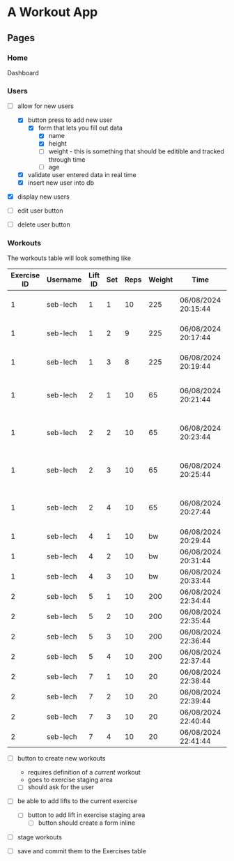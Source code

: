 # A Workout App

## Pages

### Home
Dashboard

### Users
- [ ] allow for new users
    - [x] button press to add new user
        - [x] form that lets you fill out data
            - [x] name
            - [x] height
            - [ ] weight - this is something that should be editible and tracked through time
            - [ ] age
    - [x] validate user entered data in real time
    - [x] insert new user into db
- [x] display new users
- [ ] edit user button
- [ ] delete user button


### Workouts
The workouts table will look something like

| Exercise ID | Username | Lift ID | Set | Reps | Weight | Time                | Lift Name                   |
|-------------|----------|---------|-----|------|--------|---------------------|-----------------------------|
|           1 | seb-lech |       1 |   1 |   10 |    225 | 06/08/2024 20:15:44 | Barbell Bench Press         |
|           1 | seb-lech |       1 |   2 |    9 |    225 | 06/08/2024 20:17:44 | Barbell Bench Press         |
|           1 | seb-lech |       1 |   3 |    8 |    225 | 06/08/2024 20:19:44 | Barbell Bench Press         |
|           1 | seb-lech |       2 |   1 |   10 |     65 | 06/08/2024 20:21:44 | Incline Dumbell Bench Press |
|           1 | seb-lech |       2 |   2 |   10 |     65 | 06/08/2024 20:23:44 | Incline Dumbell Bench Press |
|           1 | seb-lech |       2 |   3 |   10 |     65 | 06/08/2024 20:25:44 | Incline Dumbell Bench Press |
|           1 | seb-lech |       2 |   4 |   10 |     65 | 06/08/2024 20:27:44 | Incline Dumbell Bench Press |
|           1 | seb-lech |       4 |   1 |   10 | bw     | 06/08/2024 20:29:44 | Push Ups                    |
|           1 | seb-lech |       4 |   2 |   10 | bw     | 06/08/2024 20:31:44 | Push Ups                    |
|           1 | seb-lech |       4 |   3 |   10 | bw     | 06/08/2024 20:33:44 | Push Ups                    |
|           2 | seb-lech |       5 |   1 |   10 |    200 | 06/08/2024 22:34:44 | Squat                       |
|           2 | seb-lech |       5 |   2 |   10 |    200 | 06/08/2024 22:35:44 | Squat                       |
|           2 | seb-lech |       5 |   3 |   10 |    200 | 06/08/2024 22:36:44 | Squat                       |
|           2 | seb-lech |       5 |   4 |   10 |    200 | 06/08/2024 22:37:44 | Squat                       |
|           2 | seb-lech |       7 |   1 |   10 |     20 | 06/08/2024 22:38:44 | Splitsquat                  |
|           2 | seb-lech |       7 |   2 |   10 |     20 | 06/08/2024 22:39:44 | Splitsquat                  |
|           2 | seb-lech |       7 |   3 |   10 |     20 | 06/08/2024 22:40:44 | Splitsquat                  |
|           2 | seb-lech |       7 |   4 |   10 |     20 | 06/08/2024 22:41:44 | Splitsquat                  |


- [ ] button to create new workouts
    - requires definition of a _current_ workout
    - goes to exercise staging area
    - [ ] should ask for the user
- [ ] be able to add lifts to the current exercise
    - [ ] button to add lift in exercise staging area
        - [ ] button should create a form inline
- [ ] stage workouts
- [ ] save and commit them to the Exercises table

